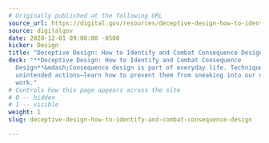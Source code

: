 ```yaml
---
# Originally published at the following URL
source_url: https://digital.gov/resources/deceptive-design-how-to-identify-and-combat-consequence-design/
source: digitalgov
date: 2020-12-01 09:08:00 -0500
kicker: Design
title: "Deceptive Design: How to Identify and Combat Consequence Design"
deck: "**Deceptive Design: How to Identify and Combat Consequence
  Design**&mdash;Consequence design is part of everyday life. Techniques like “deceptive patterns” and “hostile design” trick people into taking
  unintended actions—learn how to prevent them from sneaking into our design
  work."
# Controls how this page appears across the site
# 0 -- hidden
# 1 -- visible
weight: 1
slug: deceptive-design-how-to-identify-and-combat-consequence-design

---
```

